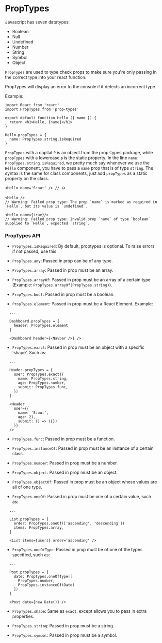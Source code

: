 # PropTypes


Javascript has seven datatypes:

- Boolean
- Null
- Undefined
- Number
- String
- Symbol
- Object



`PropTypes` are used to type check props to make sure you're only passing in the correct type into your react function.

PropTypes will display an error to the console if it detects an incorrect type.


Example:

```
import React from 'react'
import PropTypes from 'prop-types'

export default function Hello ({ name }) {
  return <h1>Hello, {name}</h1>
}

Hello.propTypes = {
  name: PropTypes.string.isRequired
}
```


`PropTypes` with a capital `P` is an object from the prop-types package, while `propTypes` with a lowercase `p` is the static property. In the line `name: PropTypes.string.isRequired`, we pretty much say whenever we use the `Hello` component, you have to pass a `name` prop that is of type `string`. The syntax is the same for class components, just add `propTypes` as a static property on the class.


```
<Hello name='Scout' /> // 👍

<Hello /> 
// Warning: Failed prop type: The prop `name` is marked as required in `Hello`, but its value is `undefined`.

<Hello name={true}/> 
// Warning: Failed prop type: Invalid prop `name` of type `boolean` supplied to `Hello`, expected `string`.
```


### PropTypes API

  - `PropTypes.isRequired`: By default, proptypes is optional. To raise errors if not passed, use this.

  - `PropTypes.any`: Passed in prop can be of any type.

  - `PropTypes.array`: Passed in prop must be an array.

  - `PropTypes.arrayOf`: Passed in prop must be an array of a certain type (Example: `PropTypes.arrayOf(PropTypes.string)`).

  - `PropTypes.bool`: Passed in prop must be a boolean.

  - `PropTypes.element`: Passed in prop must be a React Element. Example:

  ```
    ...

    Dashboard.propTypes = {
      header: PropTypes.element
    }

    <Dashboard header={<Navbar />} />
  ```

  - `PropTypes.exact`: Passed in prop must be an object with a specific 'shape'. Such as:
  
  ```
    ...

    Header.propTypes = {
      user: PropTypes.exact({
        name: PropTypes.string,
        age: PropTypes.number,
        submit: PropTypes.func,
      })
    }

    <Header
      user={{
        name: 'Scout',
        age: 21,
        submit: () => ({})
      }}
    />
  ```

  - `PropTypes.func`: Passed in prop must be a function.

  - `PropTypes.instanceOf`: Passed in prop must be an instance of a certain class.

  - `PropTypes.number`: Passed in prop must be a number.

  - `PropTypes.object`: Passed in prop must be an object.

  - `PropTypes.objectOf`: Passed in prop must be an object whose values are all of one type.

  - `PropTypes.oneOf`: Passed in prop must be one of a certain value, such as:

  ```
    ...

    List.propTypes = {
      order: PropTypes.oneOf(['ascending', 'descending'])
      items: PropTypes.array,
    }

    <List items={users} order='ascending' />
  ```

  - `PropTypes.oneOfType`: Passed in prop must be of one of the types specified, such as:

  ```
    ...

    Post.propTypes = {
      date: PropTypes.oneOfType([
        PropTypes.number,
        PropTypes.instanceOf(Date)
      ])
    }

    <Post date={new Date()} />
  ```

  - `PropTypes.shape`: Same as `exact`, except allows you to pass in extra properties.

  - `PropTypes.string`: Passed in prop must be a string.

  - `PropTypes.symbol`: Passed in prop must be a symbol.
